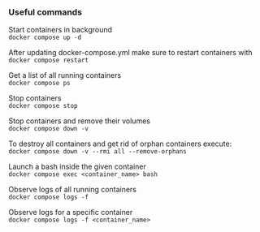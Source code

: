 ### Useful commands
Start containers in background\
`docker compose up -d`

After updating docker-compose.yml make sure to restart containers with\
`docker compose restart`

Get a list of all running containers\
`docker compose ps`

Stop containers\
`docker compose stop`

Stop containers and remove their volumes\
`docker compose down -v`

To destroy all containers and get rid of orphan containers execute:\
`docker compose down -v --rmi all --remove-orphans`

Launch a bash inside the given container\
`docker compose exec <container_name> bash`

Observe logs of all running containers\
`docker compose logs -f`

Observe logs for a specific container\
`docker compose logs -f <container_name>`
